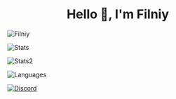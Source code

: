 <h1 align="center">Hello 👋, I'm Filniy</h1>
<p> <img src="https://komarev.com/ghpvc/?username=Filniy&label=Profile%20views&color=0e75b6&style=flat" alt="Filniy" /> </p>
<p> <img alt="Stats" src="https://github-readme-stats.vercel.app/api?username=Filniy&count_private=true&show_icons=true&show_icons=true&theme=onedark" /> </p>
<p> <img alt="Stats2" src="https://github-readme-streak-stats.herokuapp.com/?user=Filniy&theme=onedark" /> </p>
<p> <img alt="Languages" src="https://github-readme-stats.vercel.app/api/top-langs/?username=Filniy&layout=compact&langs_count=10&show_icons=true&theme=onedark" /> </p>
<a href="https://discord.com/users/617359404848906250"><img src="https://lanyard.cnrad.dev/api/617359404848906250?borderRadius=20px&bg=00000000" alt="Discord" /></a>
<!--
**Filniy/Filniy** is a ✨ _special_ ✨ repository because its `README.md` (this file) appears on your GitHub profile.

Here are some ideas to get you started:

- 🔭 I’m currently working on ...
- 🌱 I’m currently learning ...
- 👯 I’m looking to collaborate on ...
- 🤔 I’m looking for help with ...
- 💬 Ask me about ...
- 📫 How to reach me: ...
- 😄 Pronouns: ...
- ⚡ Fun fact: ...
-->
